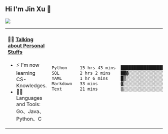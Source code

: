 
## Hi I'm Jin Xu 👋
![](https://komarev.com/ghpvc/?username=jiayouxujin&color=brightgreen&label=PROFILE+VIEWS)



<table align="center">
<tr>
<td valign="top" width="60%">

#### 🏋️‍♀️ <a href="https://github.com/jiayouxujin" target="_blank">Talking about Personal Stuffs</a>
<!-- recent_releases starts -->

- ⚡  I'm now learning CS-Knowledges.  
- 🏊‍♂️ Languages and Tools: Go、Java、Python、C
<!-- recent_releases ends -->
</td>
<td>
 
<!--START_SECTION:waka-->

```txt
Python     15 hrs 43 mins  ███████████████████▒░░░░░   76.87 %
SQL        2 hrs 2 mins    ██▓░░░░░░░░░░░░░░░░░░░░░░   10.01 %
YAML       1 hr 6 mins     █▒░░░░░░░░░░░░░░░░░░░░░░░   05.42 %
Markdown   33 mins         ▓░░░░░░░░░░░░░░░░░░░░░░░░   02.71 %
Text       21 mins         ▒░░░░░░░░░░░░░░░░░░░░░░░░   01.73 %
```

<!--END_SECTION:waka-->
 
</td>
</tr>
</table>





